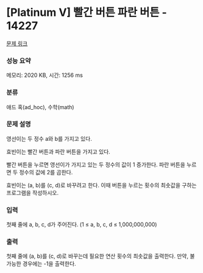 # [Platinum V] 빨간 버튼 파란 버튼 - 14227 

[문제 링크](https://www.acmicpc.net/problem/14227) 

### 성능 요약

메모리: 2020 KB, 시간: 1256 ms

### 분류

애드 혹(ad_hoc), 수학(math)

### 문제 설명

<p>영선이는 두 정수 a와 b를 가지고 있다.</p>

<p>효빈이는 빨간 버튼과 파란 버튼을 가지고 있다.</p>

<p>빨간 버튼을 누르면 영선이가 가지고 있는 두 정수의 값이 1 증가한다. 파란 버튼을 누르면 두 정수의 값에 2를 곱한다.</p>

<p>효빈이는 (a, b)를 (c, d)로 바꾸려고 한다. 이때 버튼을 누르는 횟수의 최솟값을 구하는 프로그램을 작성하시오. </p>

### 입력 

 <p>첫째 줄에 a, b, c, d가 주어진다. (1 ≤ a, b, c, d ≤ 1,000,000,000)</p>

### 출력 

 <p>첫째 줄에 (a, b)를 (c, d)로 바꾸는데 필요한 연산 횟수의 최솟값을 출력한다. 만약, 불가능한 경우에는 -1을 출력한다.</p>

